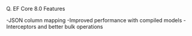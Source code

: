 Q. EF Core 8.0 Features

-JSON column mapping
-Improved performance with compiled models
-Interceptors and better bulk operations